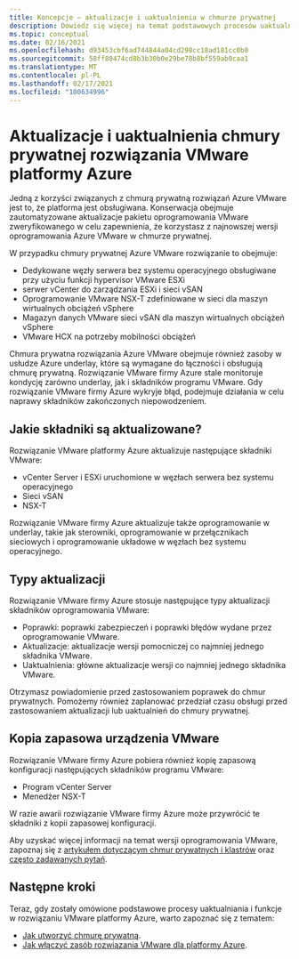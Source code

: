 ```yaml
---
title: Koncepcje — aktualizacje i uaktualnienia w chmurze prywatnej
description: Dowiedz się więcej na temat podstawowych procesów uaktualniania i funkcji w rozwiązaniu VMware platformy Azure.
ms.topic: conceptual
ms.date: 02/16/2021
ms.openlocfilehash: d93453cbf6ad744844a04cd298cc18ad181cc0b0
ms.sourcegitcommit: 58ff80474cd8b3b30b0e29be78b8bf559ab0caa1
ms.translationtype: MT
ms.contentlocale: pl-PL
ms.lasthandoff: 02/17/2021
ms.locfileid: "100634996"
---
```

# <a name="azure-vmware-solution-private-cloud-updates-and-upgrades"></a>Aktualizacje i uaktualnienia chmury prywatnej rozwiązania VMware platformy Azure

Jedną z korzyści związanych z chmurą prywatną rozwiązań Azure VMware jest to, że platforma jest obsługiwana. Konserwacja obejmuje zautomatyzowane aktualizacje pakietu oprogramowania VMware zweryfikowanego w celu zapewnienia, że korzystasz z najnowszej wersji oprogramowania Azure VMware w chmurze prywatnej.

W przypadku chmury prywatnej Azure VMware rozwiązanie to obejmuje:

- Dedykowane węzły serwera bez systemu operacyjnego obsługiwane przy użyciu funkcji hypervisor VMware ESXi 
- serwer vCenter do zarządzania ESXi i sieci vSAN 
- Oprogramowanie VMware NSX-T zdefiniowane w sieci dla maszyn wirtualnych obciążeń vSphere  
- Magazyn danych VMware sieci vSAN dla maszyn wirtualnych obciążeń vSphere  
- VMware HCX na potrzeby mobilności obciążeń  

Chmura prywatna rozwiązania Azure VMware obejmuje również zasoby w usłudze Azure underlay, które są wymagane do łączności i obsługują chmurę prywatną. Rozwiązanie VMware firmy Azure stale monitoruje kondycję zarówno underlay, jak i składników programu VMware. Gdy rozwiązanie VMware firmy Azure wykryje błąd, podejmuje działania w celu naprawy składników zakończonych niepowodzeniem. 

## <a name="what-components-get-updated"></a>Jakie składniki są aktualizowane?   

Rozwiązanie VMware platformy Azure aktualizuje następujące składniki VMware: 

- vCenter Server i ESXi uruchomione w węzłach serwera bez systemu operacyjnego 
- Sieci vSAN 
- NSX-T 

Rozwiązanie VMware firmy Azure aktualizuje także oprogramowanie w underlay, takie jak sterowniki, oprogramowanie w przełącznikach sieciowych i oprogramowanie układowe w węzłach bez systemu operacyjnego. 

## <a name="types-of-updates"></a>Typy aktualizacji

Rozwiązanie VMware firmy Azure stosuje następujące typy aktualizacji składników oprogramowania VMware:

- Poprawki: poprawki zabezpieczeń i poprawki błędów wydane przez oprogramowanie VMware. 
- Aktualizacje: aktualizacje wersji pomocniczej co najmniej jednego składnika VMware. 
- Uaktualnienia: główne aktualizacje wersji co najmniej jednego składnika VMware.

Otrzymasz powiadomienie przed zastosowaniem poprawek do chmur prywatnych. Pomożemy również zaplanować przedział czasu obsługi przed zastosowaniem aktualizacji lub uaktualnień do chmury prywatnej. 

## <a name="vmware-appliance-backup"></a>Kopia zapasowa urządzenia VMware 

Rozwiązanie VMware firmy Azure pobiera również kopię zapasową konfiguracji następujących składników programu VMware:

- Program vCenter Server 
- Menedżer NSX-T 

W razie awarii rozwiązanie VMware firmy Azure może przywrócić te składniki z kopii zapasowej konfiguracji. 

Aby uzyskać więcej informacji na temat wersji oprogramowania VMware, zapoznaj się z [artykułem dotyczącym chmur prywatnych i klastrów](concepts-private-clouds-clusters.md) oraz [często zadawanych pytań](faq.yml).

## <a name="next-steps"></a>Następne kroki

Teraz, gdy zostały omówione podstawowe procesy uaktualniania i funkcje w rozwiązaniu VMware platformy Azure, warto zapoznać się z tematem:

- [Jak utworzyć chmurę prywatną](tutorial-create-private-cloud.md).
- [Jak włączyć zasób rozwiązania VMware dla platformy Azure](enable-azure-vmware-solution.md).

<!-- LINKS - external -->

<!-- LINKS - internal -->
